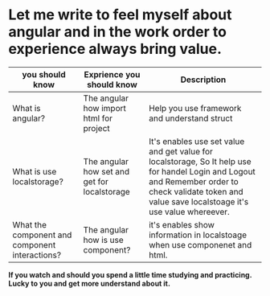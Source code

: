 

# Let me write to feel myself about angular and in the work order to experience always bring value. 
|  you should know | Exprience you should know  | Description |
|--|--|--|
|  What is angular? | The angular how import html for project| Help you use framework and understand struct |
|  What is use localstorage? | The angular how set and get for localstorage   |It's enables use set value and get value for localstorage, So It help use for handel Login and Logout and Remember order to check validate token and value save localstoage it's use value whereever.|
|What the component and component interactions?|The angular how is use component? | it's enables show information in  localstoage when use componenet and html.  

**If you watch and should you spend a little time studying and practicing. Lucky to you and get more understand about it.**
